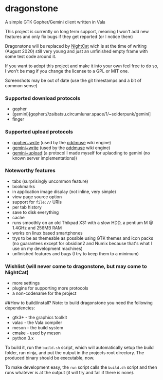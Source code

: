 # dragonstone

A simple GTK Gopher/Gemini client written in Vala

This project is currently on long term support, meaning I won't add new features and only fix bugs if they get reported (or I notice them)

Dragonstone will be replaced by [NightCat](https://gitlab.com/baschdel/nightcat) wich is at the time of writing (August 2020) still very young and just an unfinished empty frame with some test code around it.

If you want to adopt this project and make it into your own feel free to do so, I won't be mag if you change the license to a GPL or MIT one.

Screenshots may be out of date (use the git timestamps and a bit of common sense)

### Supported download protocols
- gopher
- (gemini)[gopher://zaibatsu.circumlunar.space/1/~solderpunk/gemini]
- finger

### Supported upload protocols
- [gopher+write](https://alexschroeder.ch/wiki/2017-12-30_Gopher_Wiki) (used by the [oddmuse](https://oddmuse.org/) wiki engine)
- [gemini+write](https://alexschroeder.ch/wiki/2020-06-04_Gemini_Upload) (used by the [oddmuse](https://oddmuse.org/) wiki engine)
- [gemini+upload](https://alexschroeder.ch/wiki/Baschdels_spin_on_Gemini_uploading) (a protocol I made myself for uplaoding to gemini (no known server implementations))

### Noteworthy features
- tabs (surprisingly uncommon feature)
- bookmarks
- in application image display (not inline, very simple)
- view page source option
- support for `file://` URIs
- per tab history
- save to disk everything
- cache
- runs smoothly on an old Thikpad X31 with a slow HDD, a pentium M @ 1.4GHz and 256MB RAM
- works on linux based smartphones
- trys to be as themeable as possible using GTK themes and icon packs (no guarantees except for obsidian2 and Numix because that's what I use on my development machines)
- unfinished features and bugs (I try to keep them to a minimum)

### Wishlist (will never come to dragonstone, but may come to NightCat)
- more settings
- plugins for supporting more protocols
- a non-codename for the project

##How to build/install?
Note: to build dragonstone you need the following dependencies:
- gtk3+ - the graphics toolkit
- valac - the Vala compiler
- meson - the build system
- cmake - used by meson
- python 3.x

To build it, run the `build.sh` script, which will automatically setup
the build folder, run ninja, and put the output in the projects root
directory. The produced binary should be executable, now.

To make development easy, the `run` script calls the `build.sh` script
and then runs whatever is at the output (it will try and fail if there is none).
